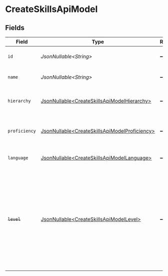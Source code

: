 # CreateSkillsApiModel


## Fields

| Field                                                                                                                                                      | Type                                                                                                                                                       | Required                                                                                                                                                   | Description                                                                                                                                                | Example                                                                                                                                                    |
| ---------------------------------------------------------------------------------------------------------------------------------------------------------- | ---------------------------------------------------------------------------------------------------------------------------------------------------------- | ---------------------------------------------------------------------------------------------------------------------------------------------------------- | ---------------------------------------------------------------------------------------------------------------------------------------------------------- | ---------------------------------------------------------------------------------------------------------------------------------------------------------- |
| `id`                                                                                                                                                       | *JsonNullable\<String>*                                                                                                                                    | :heavy_minus_sign:                                                                                                                                         | The ID associated with this skill                                                                                                                          | 16873-IT345                                                                                                                                                |
| `name`                                                                                                                                                     | *JsonNullable\<String>*                                                                                                                                    | :heavy_minus_sign:                                                                                                                                         | The name associated with this skill                                                                                                                        | Information-Technology                                                                                                                                     |
| `hierarchy`                                                                                                                                                | [JsonNullable\<CreateSkillsApiModelHierarchy>](../../models/components/CreateSkillsApiModelHierarchy.md)                                                   | :heavy_minus_sign:                                                                                                                                         | The hierarchal level of the skill                                                                                                                          |                                                                                                                                                            |
| `proficiency`                                                                                                                                              | [JsonNullable\<CreateSkillsApiModelProficiency>](../../models/components/CreateSkillsApiModelProficiency.md)                                               | :heavy_minus_sign:                                                                                                                                         | The user proficiency level of the skill ranked out of 5                                                                                                    |                                                                                                                                                            |
| `language`                                                                                                                                                 | [JsonNullable\<CreateSkillsApiModelLanguage>](../../models/components/CreateSkillsApiModelLanguage.md)                                                     | :heavy_minus_sign:                                                                                                                                         | The language associated with this skill                                                                                                                    |                                                                                                                                                            |
| ~~`level`~~                                                                                                                                                | [JsonNullable\<CreateSkillsApiModelLevel>](../../models/components/CreateSkillsApiModelLevel.md)                                                           | :heavy_minus_sign:                                                                                                                                         | : warning: ** DEPRECATED **: This will be removed in a future release, please migrate away from it as soon as possible.<br/><br/>The hierarchal level of the skill |                                                                                                                                                            |